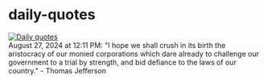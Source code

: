 # daily-quotes
[![Daily quotes](https://github.com/ceepu8/daily-quotes/actions/workflows/daily-quote.yml/badge.svg)](https://github.com/ceepu8/daily-quotes/actions/workflows/daily-quote.yml)<br/>
August 27, 2024 at 12:11 PM: "I hope we shall crush in its birth the aristocracy of our monied corporations which dare already to challenge our government to a trial by strength, and bid defiance to the laws of our country." - Thomas Jefferson
